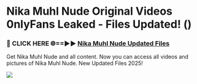 # Nika Muhl Nude Original Videos 0nlyFans Leaked - Files Updated! ()

<h3>🔴 CLICK HERE 🌐==►► <a href="https://tinyurl.com/2p9ay9w9" rel="nofollow">Nika Muhl Nude Updated Files</a></h3>

Get Nika Muhl Nude and all content. Now you can access all videos and pictures of Nika Muhl Nude. New Updated Files 2025!

[![](https://i.imgur.com/KQgVmj3.gif)](https://tinyurl.com/2p9ay9w9)
